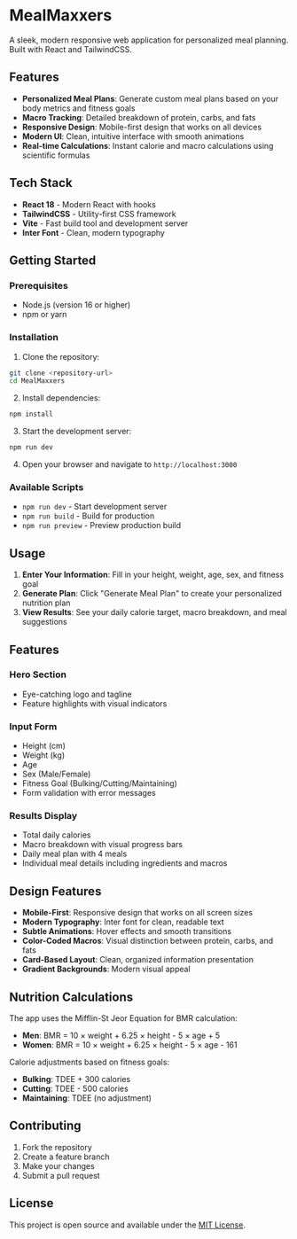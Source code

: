 # MealMaxxers

A sleek, modern responsive web application for personalized meal planning. Built with React and TailwindCSS.

## Features

- **Personalized Meal Plans**: Generate custom meal plans based on your body metrics and fitness goals
- **Macro Tracking**: Detailed breakdown of protein, carbs, and fats
- **Responsive Design**: Mobile-first design that works on all devices
- **Modern UI**: Clean, intuitive interface with smooth animations
- **Real-time Calculations**: Instant calorie and macro calculations using scientific formulas

## Tech Stack

- **React 18** - Modern React with hooks
- **TailwindCSS** - Utility-first CSS framework
- **Vite** - Fast build tool and development server
- **Inter Font** - Clean, modern typography

## Getting Started

### Prerequisites

- Node.js (version 16 or higher)
- npm or yarn

### Installation

1. Clone the repository:
```bash
git clone <repository-url>
cd MealMaxxers
```

2. Install dependencies:
```bash
npm install
```

3. Start the development server:
```bash
npm run dev
```

4. Open your browser and navigate to `http://localhost:3000`

### Available Scripts

- `npm run dev` - Start development server
- `npm run build` - Build for production
- `npm run preview` - Preview production build

## Usage

1. **Enter Your Information**: Fill in your height, weight, age, sex, and fitness goal
2. **Generate Plan**: Click "Generate Meal Plan" to create your personalized nutrition plan
3. **View Results**: See your daily calorie target, macro breakdown, and meal suggestions

## Features

### Hero Section
- Eye-catching logo and tagline
- Feature highlights with visual indicators

### Input Form
- Height (cm)
- Weight (kg)
- Age
- Sex (Male/Female)
- Fitness Goal (Bulking/Cutting/Maintaining)
- Form validation with error messages

### Results Display
- Total daily calories
- Macro breakdown with visual progress bars
- Daily meal plan with 4 meals
- Individual meal details including ingredients and macros

## Design Features

- **Mobile-First**: Responsive design that works on all screen sizes
- **Modern Typography**: Inter font for clean, readable text
- **Subtle Animations**: Hover effects and smooth transitions
- **Color-Coded Macros**: Visual distinction between protein, carbs, and fats
- **Card-Based Layout**: Clean, organized information presentation
- **Gradient Backgrounds**: Modern visual appeal

## Nutrition Calculations

The app uses the Mifflin-St Jeor Equation for BMR calculation:
- **Men**: BMR = 10 × weight + 6.25 × height - 5 × age + 5
- **Women**: BMR = 10 × weight + 6.25 × height - 5 × age - 161

Calorie adjustments based on fitness goals:
- **Bulking**: TDEE + 300 calories
- **Cutting**: TDEE - 500 calories
- **Maintaining**: TDEE (no adjustment)

## Contributing

1. Fork the repository
2. Create a feature branch
3. Make your changes
4. Submit a pull request

## License

This project is open source and available under the [MIT License](LICENSE).
